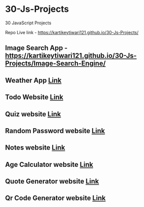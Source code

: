 # 30-Js-Projects
30 JavaScript Projects

Repo Live link - https://kartikeytiwari121.github.io/30-Js-Projects/
## Image Search App - https://kartikeytiwari121.github.io/30-Js-Projects/Image-Search-Engine/
## Weather App [Link](https://kartikeytiwari121.github.io/30-Js-Projects/Weather-App/)
## Todo Website [Link](https://kartikeytiwari121.github.io/30-Js-Projects/To-Do-List-App/)
## Quiz website [Link](https://kartikeytiwari121.github.io/30-Js-Projects/Quiz-App/)
## Random Password website [Link](https://kartikeytiwari121.github.io/30-Js-Projects/Password-Generator/)
## Notes website [Link](https://kartikeytiwari121.github.io/30-Js-Projects/Notes-App/)
## Age Calculator website [Link](https://kartikeytiwari121.github.io/30-Js-Projects/Age-Calculator/)
## Quote Generator website [Link](https://kartikeytiwari121.github.io/30-Js-Projects/Quote-Generator/)
## Qr Code Generator website [Link](https://kartikeytiwari121.github.io/30-Js-Projects/QR-Code-Generator/)
